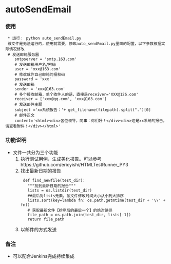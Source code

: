 # autoSendEmail
### 使用
```
 * 运行： python auto_sendEmail.py
 该文件是无法运行的，使用前需要，修改auto_sendEmail.py里面的配置，以下参数根据实际情况修改
 # 发送邮箱服务器
    smtpserver = 'smtp.163.com'
    # 发送邮箱用户名/密码
    user = 'xxx@163.com'
    # 修改成你自己邮箱的授权码
    password = 'xxx'
    # 发送邮箱
    sender = 'xxx@163.com'
    # 多个接收邮箱，单个收件人的话，直接是receiver='XXX@126.com'
    receiver = ['xxx@qq.com', 'xxx@163.com']
    # 发送邮件主题
    subject ='xx系统报告：'+ get_filename(filepath).split(".")[0]
    # 邮件正文
    content='<html><div>各位领导，同事：你们好！</div><div>这是xx系统的报告，请查看附件！</div></html>'
```
### 功能说明
* 文件一共分为三个功能
  1. 执行测试用例，生成美化报告。可以参考https://github.com/ericyishi/HTMLTestRunner_PY3
  2. 找出最新日期的报告
     ```
      def find_newfile(test_dir):
        """找到最新日期的报告"""
        lists = os.listdir(test_dir)
        ##最后对lists元素，按文件修改时间大小从小到大排序
        lists.sort(key=lambda fn: os.path.getmtime(test_dir + '\\' + fn))
        # 获取最新文件【排序后的最后一个】的绝对路径
        file_path = os.path.join(test_dir, lists[-1])
        return file_path
     ```
  3. 以邮件的方式发送

### 备注
  * 可以配合Jenkins完成持续集成


